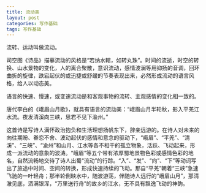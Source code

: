 ```yaml
---
title: 流动美
layout: post
categories: 写作基础
tags: 写作基础
---
```


流转、运动叫做流动。

司空图《诗品》描摹流动的风格是“若纳水輨，如转丸珠”。时间的流逝，时空的转换、山水景物的变化，人的离合聚散，意识流动，感情波澜等用抑扬的音调，回环曲折的旋律，跌宕起伏的或迅捷或舒缓的节奏表现出来，必然形成流动的语言风格，给人以动态美。

语言的快速、慢速，或变速流动是和客观事物的流转、主观感情的变化相一致的。

唐代李白的《峨眉山月歌》，就具有语言的流动美：“峨眉山月半轮秋，影入平羌江水流。夜发清溪向三峡，思君不见下渝州。”

这首诗是写诗人满怀政治抱负和生活理想扬帆东下，辞亲远游的。在诗人对未来的向往期盼、眷恋不舍、波动起伏的感情和意念的驱动下，“峨眉”、“平羌”、“清溪”、“三峡”、“渝州”和山月、江水等各不相干的孤立物象，活跃、飞动起来，形成一派流动的意象的波涛。“峨眉”等五个带有浓厚蜀地景物色彩或感情色彩的地名，自然流畅地交待了诗人出蜀“流动”的行踪。“入”、“发”、“向”、“下”等动词写出了旅途中时间、空间的转换，形成快速持续的飞动。那自“平羌”朝着“三峡”急速飞驰的一叶轻舟；那半轮倒映水中，随波游荡，伴随诗人远行的“峨眉山月”，那清澈见底，洒满银浑，“万里送行舟”的故乡的江水，无不具有飘逸飞动的神韵。 